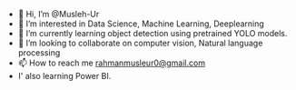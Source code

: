 - 👋 Hi, I’m @Musleh-Ur
- 👀 I’m interested in Data Science, Machine Learning, Deeplearning
- 🌱 I’m currently learning object detection using pretrained YOLO models.
- 💞️ I’m looking to collaborate on computer vision, Natural language processing
- 📫 How to reach me rahmanmusleur0@gmail.com
- I' also learning Power BI.
<!---
Musleh-Ur/Musleh-Ur is a ✨ special ✨ repository because its `README.md` (this file) appears on your GitHub profile.
You can click the Preview link to take a look at your changes.
--->
